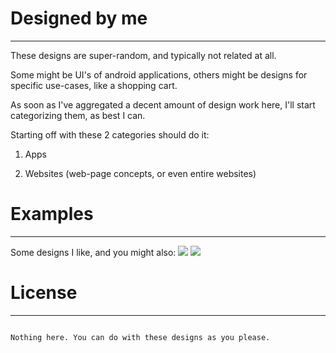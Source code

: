 # Designed by me 
<hr>
These designs are super-random, and typically not related at all. 

Some might be UI's of android applications, others might be designs for specific use-cases, like a shopping cart. 

As soon as I've aggregated a decent amount of design work here, I'll start categorizing them, as best I can.

Starting off with these 2 categories should do it: 

1. Apps  

2. Websites (web-page concepts, or even entire websites)  

# Examples
<hr> 
Some designs I like, and you might also: 

<img src="https://github.com/dev-segal/RandomDesigns/blob/master/Web%201366%20%E2%80%93%201%402x.png" />
<img src="https://github.com/dev-segal/RandomDesigns/blob/master/Web%201366%20%E2%80%93%203%402x.png" />

# License 
<hr>

```

Nothing here. You can do with these designs as you please. 

```
